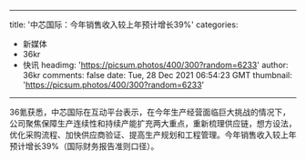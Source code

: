 
---
title: '中芯国际：今年销售收入较上年预计增长39%'
categories: 
 - 新媒体
 - 36kr
 - 快讯
headimg: 'https://picsum.photos/400/300?random=6233'
author: 36kr
comments: false
date: Tue, 28 Dec 2021 06:54:23 GMT
thumbnail: 'https://picsum.photos/400/300?random=6233'
---

<div>   
36氪获悉，中芯国际在互动平台表示，在今年生产经营面临巨大挑战的情况下，公司聚焦保障生产连续性和持续产能扩充两大重点，重新梳理供应链，想方设法，优化采购流程、加快供应商验证、提高生产规划和工程管理。今年销售收入较上年预计增长39%（国际财务报告准则口径）。  
</div>
            